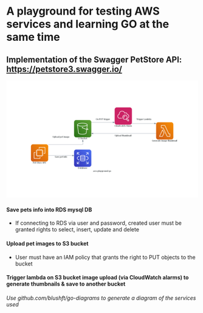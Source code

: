 # A playground for testing AWS services and learning GO at the same time

## Implementation of the Swagger PetStore API: https://petstore3.swagger.io/

![diagram](diagram.png)

#### Save pets info into RDS mysql DB
- If connecting to RDS via user and password, created user must be granted rights to select, insert, update and delete 

#### Upload pet images to S3 bucket
- User must have an IAM policy that grants the right to PUT objects to the bucket

#### Trigger lambda on S3 bucket image upload (via CloudWatch alarms) to generate thumbnails & save to another bucket

###### Use github.com/blushft/go-diagrams to generate a diagram of the services used